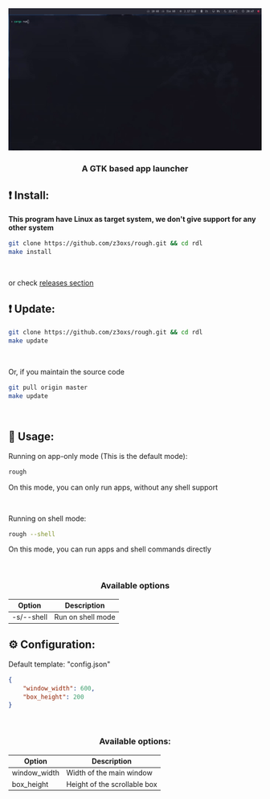 <div align="center">
    <img src="./assets/showcase.gif" />
    <h3>A GTK based app launcher</h3>
</div>

## ❗️ Install:

**This program have Linux as target system, we don't give support for any other system**

```bash
git clone https://github.com/z3oxs/rough.git && cd rdl
make install
```

&nbsp;

or check [releases section](https://github.com/z3oxs/rough/releases/)

## ❗️ Update:
```bash
git clone https://github.com/z3oxs/rough.git && cd rdl
make update
```

&nbsp;

Or, if you maintain the source code
```bash
git pull origin master
make update
```

&nbsp;
## 🚀 Usage:
Running on app-only mode (This is the default mode):
```bash
rough
```

On this mode, you can only run apps, without any shell support

&nbsp;

Running on shell mode:
```bash
rough --shell
```

On this mode, you can run apps and shell commands directly

&nbsp;
<div align="center">

### Available options
| Option | Description |
|--------|-------------|
| -s/--shell | Run on shell mode |

</div>

## ⚙️ Configuration:

Default template: "config.json"
```json
{
    "window_width": 600,
    "box_height": 200
}
```

&nbsp;
<div align="center">

### Available options:
| Option | Description |
|--------|-------------|
| window_width | Width of the main window |
| box_height | Height of the scrollable box |

</div>
